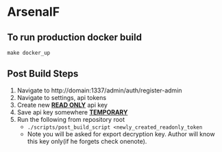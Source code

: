 # ArsenalF

## To run production docker build

```
make docker_up
```

## Post Build Steps

1. Navigate to http://domain:1337/admin/auth/register-admin
2. Navigate to settings, api tokens
3. Create new <u>__READ ONLY__</u> api key
4. Save api key somewhere <u>__TEMPORARY__</u>
5. Run the following from repository root
    - ``` ./scripts/post_build_script <newly_created_readonly_token ```
    - Note you will be asked for export decryption key. Author will know this key only(if he forgets check onenote).